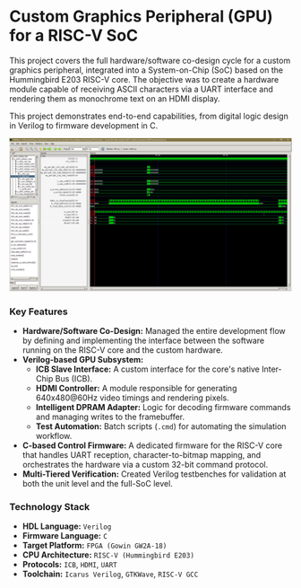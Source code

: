 # Custom Graphics Peripheral (GPU) for a RISC-V SoC

This project covers the full hardware/software co-design cycle for a custom graphics peripheral, integrated into a System-on-Chip (SoC) based on the Hummingbird E203 RISC-V core. The objective was to create a hardware module capable of receiving ASCII characters via a UART interface and rendering them as monochrome text on an HDMI display.

This project demonstrates end-to-end capabilities, from digital logic design in Verilog to firmware development in C.

![Whole system output](Whole%20system%20output.PNG)

### Key Features

*   **Hardware/Software Co-Design:** Managed the entire development flow by defining and implementing the interface between the software running on the RISC-V core and the custom hardware.
*   **Verilog-based GPU Subsystem:**
    *   **ICB Slave Interface:** A custom interface for the core's native Inter-Chip Bus (ICB).
    *   **HDMI Controller:** A module responsible for generating 640x480@60Hz video timings and rendering pixels.
    *   **Intelligent DPRAM Adapter:** Logic for decoding firmware commands and managing writes to the framebuffer.
    *   **Test Automation:** Batch scripts (`.cmd`) for automating the simulation workflow.
*   **C-based Control Firmware:** A dedicated firmware for the RISC-V core that handles UART reception, character-to-bitmap mapping, and orchestrates the hardware via a custom 32-bit command protocol.
*   **Multi-Tiered Verification:** Created Verilog testbenches for validation at both the unit level and the full-SoC level.

### Technology Stack

*   **HDL Language:** `Verilog`
*   **Firmware Language:** `C`
*   **Target Platform:** `FPGA (Gowin GW2A-18)`
*   **CPU Architecture:** `RISC-V (Hummingbird E203)`
*   **Protocols:** `ICB`, `HDMI`, `UART`
*   **Toolchain:** `Icarus Verilog`, `GTKWave`, `RISC-V GCC`